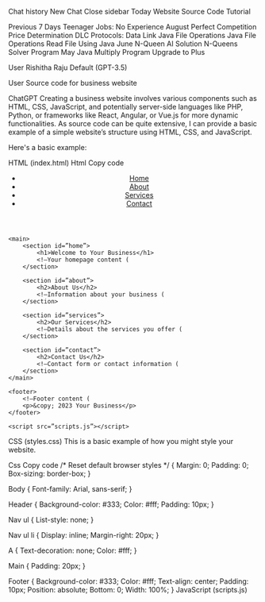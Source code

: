 Chat history
New Chat
Close sidebar
Today
Website Source Code Tutorial


Previous 7 Days
Teenager Jobs: No Experience
August
Perfect Competition Price Determination
DLC Protocols: Data Link
Java File Operations
Java File Operations
Read File Using Java
June
N-Queen AI Solution
N-Queens Solver Program
May
Java Multiply Program
Upgrade to Plus

User
Rishitha Raju
Default (GPT-3.5)

User
Source code for  business website

ChatGPT
Creating a business website involves various components such as HTML, CSS, JavaScript, and potentially server-side languages like PHP, Python, or frameworks like React, Angular, or Vue.js for more dynamic functionalities. As source code can be quite extensive, I can provide a basic example of a simple website’s structure using HTML, CSS, and JavaScript.

Here's a basic example:

HTML (index.html)
Html
Copy code
<!DOCTYPE html>
<html lang=”en”>
<head>
    <meta charset=”UTF-8”>
    <title>Your Business</title>
    <link rel=”stylesheet” href=”styles.css”>
</head>
<body>
    <header>
        <nav>
            <ul>
                <li><a href=”#home”>Home</a></li>
                <li><a href=”#about”>About</a></li>
                <li><a href=”#services”>Services</a></li>
                <li><a href=”#contact”>Contact</a></li>
            </ul>
        </nav>
    </header>

    <main>
        <section id=”home”>
            <h1>Welcome to Your Business</h1>
            <!—Your homepage content (
        </section>

        <section id=”about”>
            <h2>About Us</h2>
            <!—Information about your business (
        </section>

        <section id=”services”>
            <h2>Our Services</h2>
            <!—Details about the services you offer (
        </section>

        <section id=”contact”>
            <h2>Contact Us</h2>
            <!—Contact form or contact information (
        </section>
    </main>

    <footer>
        <!—Footer content (
        <p>&copy; 2023 Your Business</p>
    </footer>

    <script src=”scripts.js”></script>
</body>
</html>
CSS (styles.css)
This is a basic example of how you might style your website.

Css
Copy code
/* Reset default browser styles */
{
    Margin: 0;
    Padding: 0;
    Box-sizing: border-box;
}

Body {
    Font-family: Arial, sans-serif;
}

Header {
    Background-color: #333;
    Color: #fff;
    Padding: 10px;
}

Nav ul {
    List-style: none;
}

Nav ul li {
    Display: inline;
    Margin-right: 20px;
}

A {
    Text-decoration: none;
    Color: #fff;
}

Main {
    Padding: 20px;
}

Footer {
    Background-color: #333;
    Color: #fff;
    Text-align: center;
    Padding: 10px;
    Position: absolute;
    Bottom: 0;
    Width: 100%;
}
JavaScript (scripts.js)




